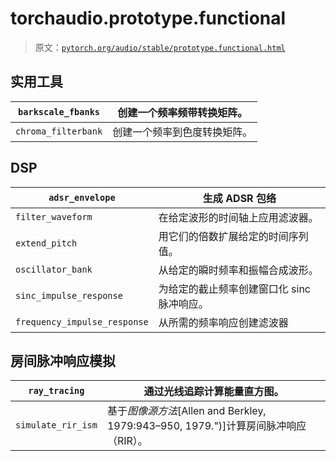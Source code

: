 # torchaudio.prototype.functional

> 原文：[`pytorch.org/audio/stable/prototype.functional.html`](https://pytorch.org/audio/stable/prototype.functional.html)

## 实用工具

| `barkscale_fbanks` | 创建一个频率频带转换矩阵。 |
| --- | --- |
| `chroma_filterbank` | 创建一个频率到色度转换矩阵。 |

## DSP

| `adsr_envelope` | 生成 ADSR 包络 |
| --- | --- |
| `filter_waveform` | 在给定波形的时间轴上应用滤波器。 |
| `extend_pitch` | 用它们的倍数扩展给定的时间序列值。 |
| `oscillator_bank` | 从给定的瞬时频率和振幅合成波形。 |
| `sinc_impulse_response` | 为给定的截止频率创建窗口化 sinc 脉冲响应。 |
| `frequency_impulse_response` | 从所需的频率响应创建滤波器 |

## 房间脉冲响应模拟

| `ray_tracing` | 通过光线追踪计算能量直方图。 |
| --- | --- |
| `simulate_rir_ism` | 基于*图像源方法*[Allen and Berkley, 1979:943–950, 1979.")]计算房间脉冲响应（RIR）。 |
